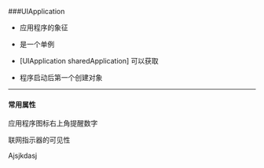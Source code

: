 ###UIApplication

- 应用程序的象征

- 是一个单例
- [UIApplication sharedApplication] 可以获取
- 程序启动后第一个创建对象

---

#### 常用属性

应用程序图标右上角提醒数字

联网指示器的可见性

Ajsjkdasj

